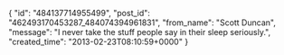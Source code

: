  {
   "id": "484137714955499",
   "post_id": "462493170453287_484074394961831",
   "from_name": "Scott Duncan",
   "message": "I never take the stuff people say in their sleep seriously.",
   "created_time": "2013-02-23T08:10:59+0000"
 }
